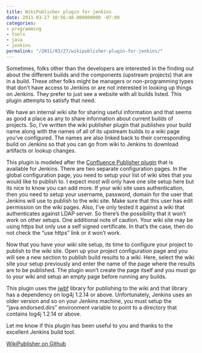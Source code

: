 ```yaml
---
title: WikiPublisher plugin for jenkins
date: 2011-03-27 10:56:48.000000000 -07:00
categories:
- programming
- tools
- java
- jenkins
permalink: "/2011/03/27/wikipublisher-plugin-for-jenkins/"
---
```


Sometimes, folks other than the developers are interested in the finding
out about the different builds and the components (upstream projects)
that are in a build. These other folks might be managers or
non-programming types that don’t have access to Jenkins or are not
interested in looking up things on Jenkins. They prefer to just see a
website with all builds listed. This plugin attempts to satisfy that
need.

We have an internal wiki site for sharing useful information and that
seems as good a place as any to share information about current builds
of projects. So, I’ve written the wiki publisher plugin that publishes
your build name along with the names of all of its upstream builds to a
wiki page you’ve configured. The names are also linked back to their
corresponding build on Jenkins so that you can go from wiki to Jenkins
to download artifacts or lookup changes.

This plugin is modeled after the [Confluence Publisher
plugin](http://wiki.jenkins-ci.org/display/JENKINS/Confluence+Publisher+Plugin)
that is available for Jenkins. There are two separate configuration
pages. In the global configuration page, you need to setup your list of
wiki sites that you would like to publish to. I expect most will only
have one site setup here but its nice to know you can add more. If your
wiki site uses authentication, then you need to setup your username,
password, domain for the user that Jenkins will use to publish to the
wiki site. Make sure that this user has edit permission on the wiki
pages. Also, I’ve only tested it against a wiki that authenticates
against LDAP server. So there’s the possibility that it won’t work on
other setups. One additional note of caution. Your wiki site may be
using https but only use a self signed certificate. In that’s the case,
then do not check the “use https” link or it won’t work.

Now that you have your wiki site setup, its time to configure your
project to publish to the wiki site. Open up your project configuration
page and you will see a new section to publish build results to a wiki.
Here, select the wiki site your setup previously and enter the name of
the page where the results are to be published. The plugin won’t create
the page itself and you must go to your wiki and setup an empty page
before running any builds.

This plugin uses the [jwbf](http://jwbf.sourceforge.net/) library for
publishing to the wiki and that library has a dependency on log4j 1.2.14
or above. Unfortunately, Jenkins uses an older version and so on your
Jenkins machine, you must setup the “java.endorsed.dirs” environment
variable to point to a directory that contains log4j 1.2.14 or above.

Let me know if this plugin has been useful to you and thanks to the
excellent Jenkins build tool.

[WikiPublisher on Github](https://github.com/nithint/wikipublisher)
